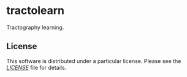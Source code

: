 # tractolearn

Tractography learning.

## License

This software is distributed under a particular license. Please see the
[*LICENSE*](LICENSE) file for details.
